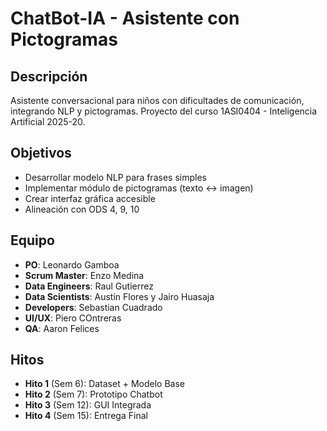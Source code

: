 # ChatBot-IA - Asistente con Pictogramas

##  Descripción
Asistente conversacional para niños con dificultades de comunicación, integrando NLP y pictogramas. Proyecto del curso 1ASI0404 - Inteligencia Artificial 2025-20.

##  Objetivos
- Desarrollar modelo NLP para frases simples
- Implementar módulo de pictogramas (texto ↔ imagen)
- Crear interfaz gráfica accesible
- Alineación con ODS 4, 9, 10

##  Equipo
- **PO**: Leonardo Gamboa
- **Scrum Master**: Enzo Medina
- **Data Engineers**: Raul Gutierrez
- **Data Scientists**: Austin Flores y Jairo Huasaja
- **Developers**: Sebastian Cuadrado
- **UI/UX**: Piero COntreras
- **QA**: Aaron Felices

##  Hitos
- **Hito 1** (Sem 6): Dataset + Modelo Base
- **Hito 2** (Sem 7): Prototipo Chatbot
- **Hito 3** (Sem 12): GUI Integrada
- **Hito 4** (Sem 15): Entrega Final

